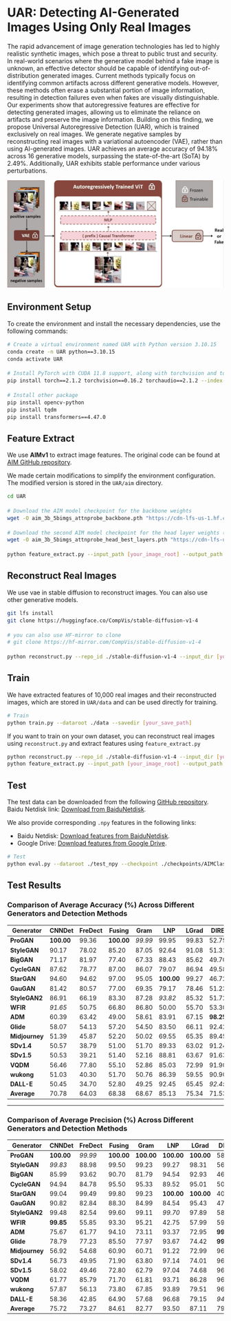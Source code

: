 # UAR: Detecting AI-Generated Images Using Only Real Images

The rapid advancement of image generation technologies has led to highly realistic synthetic images, which pose a threat to public trust and security. In real-world scenarios where the generative model behind a fake image is unknown, an effective detector should be capable of identifying out-of-distribution generated images. Current methods typically focus on identifying common artifacts across different generative models. However, these methods often erase a substantial portion of image information, resulting in detection failures even when fakes are visually distinguishable. Our experiments show that autoregressive features are effective for detecting generated images, allowing us to eliminate the reliance on artifacts and preserve the image information. Building on this finding, we propose Universal Autoregressive Detection (UAR), which is trained exclusively on real images. We generate negative samples by reconstructing real images with a variational autoencoder (VAE), rather than using AI-generated images. UAR achieves an average accuracy of 94.18% across 16 generative models, surpassing the state-of-the-art (SoTA) by 2.49%. Additionally, UAR exhibits stable performance under various perturbations.

<div style="text-align: center;">
  <img src="./figure/pipeline.jpg" alt="pipeline" width="800">
</div>


## Environment Setup

To create the environment and install the necessary dependencies, use the following commands:

```bash
# Create a virtual environment named UAR with Python version 3.10.15
conda create -n UAR python==3.10.15
conda activate UAR

# Install PyTorch with CUDA 11.8 support, along with torchvision and torchaudio
pip install torch==2.1.2 torchvision==0.16.2 torchaudio==2.1.2 --index-url https://download.pytorch.org/whl/cu118

# Install other package
pip install opencv-python
pip install tqdm
pip install transformers==4.47.0

```

## Feature Extract
We use **AIMv1** to extract image features. The original code can be found at [AIM GitHub repository](https://github.com/apple/ml-aim).  

We made certain modifications to simplify the environment configuration. The modified version is stored in the `UAR/aim` directory.

```bash
cd UAR

# Download the AIM model checkpoint for the backbone weights
wget -O aim_3b_5bimgs_attnprobe_backbone.pth "https://cdn-lfs-us-1.hf.co/repos/1d/1f/1d1f735a636a3cee919e7ab99cb59ab0608b7194e5f6e3569464ab1f9fb28032/8475ce4e4b2b618403d267393f4fac00f614f3bad26b8389506e7762b394260a?response-content-disposition=inline%3B+filename*%3DUTF-8%27%27aim_3b_5bimgs_attnprobe_backbone.pth%3B+filename%3D%22aim_3b_5bimgs_attnprobe_backbone.pth%22%3B&Expires=1736735334&Policy=eyJTdGF0ZW1lbnQiOlt7IkNvbmRpdGlvbiI6eyJEYXRlTGVzc1RoYW4iOnsiQVdTOkVwb2NoVGltZSI6MTczNjczNTMzNH19LCJSZXNvdXJjZSI6Imh0dHBzOi8vY2RuLWxmcy11cy0xLmhmLmNvL3JlcG9zLzFkLzFmLzFkMWY3MzVhNjM2YTNjZWU5MTllN2FiOTljYjU5YWIwNjA4YjcxOTRlNWY2ZTM1Njk0NjRhYjFmOWZiMjgwMzIvODQ3NWNlNGU0YjJiNjE4NDAzZDI2NzM5M2Y0ZmFjMDBmNjE0ZjNiYWQyNmI4Mzg5NTA2ZTc3NjJiMzk0MjYwYT9yZXNwb25zZS1jb250ZW50LWRpc3Bvc2l0aW9uPSoifV19&Signature=cHgf-DbnZoeAEMH9BAhWmlIcn1gpgoxTjsKQ4BOUvole0rP5qIuJZFtYfLM3WUgGBo6PXXG777NVJhmYhzyNi%7EjrCQjkSMGHPi8Vhu0r40%7Em-A02qbQNqw517Wv%7ELkm-9QAvI7y6qPoEB2PIs4AocmVXYkrMGVxQYrmaUfAGiiAcaInXoIuAaJRChuRHZlbtIttpU7femSZUWTL206A15FYvbzJ965o5UtgLWSv6BoOHQvEiuZ1PiH%7ERHV4IbcfmbalLPhgZNL7dmrkDn-bXGHyXuM4buNSd7BNsNB3J2YbHjGbnxrajI4Bi-XVlAJ6uzJdIa8Ppxccp4-zU%7EX8GHw__&Key-Pair-Id=K24J24Z295AEI9"

# Download the second AIM model checkpoint for the head layer weights (best layers)
wget -O aim_3b_5bimgs_attnprobe_head_best_layers.pth "https://cdn-lfs-us-1.hf.co/repos/1d/1f/1d1f735a636a3cee919e7ab99cb59ab0608b7194e5f6e3569464ab1f9fb28032/ad380e16491c30513e7bae84e7b7569272f46b3989e87011ee2574e4bc775586?response-content-disposition=inline%3B+filename*%3DUTF-8%27%27aim_3b_5bimgs_attnprobe_head_best_layers.pth%3B+filename%3D%22aim_3b_5bimgs_attnprobe_head_best_layers.pth%22%3B&Expires=1736735395&Policy=eyJTdGF0ZW1lbnQiOlt7IkNvbmRpdGlvbiI6eyJEYXRlTGVzc1RoYW4iOnsiQVdTOkVwb2NoVGltZSI6MTczNjczNTM5NX19LCJSZXNvdXJjZSI6Imh0dHBzOi8vY2RuLWxmcy11cy0xLmhmLmNvL3JlcG9zLzFkLzFmLzFkMWY3MzVhNjM2YTNjZWU5MTllN2FiOTljYjU5YWIwNjA4YjcxOTRlNWY2ZTM1Njk0NjRhYjFmOWZiMjgwMzIvYWQzODBlMTY0OTFjMzA1MTNlN2JhZTg0ZTdiNzU2OTI3MmY0NmIzOTg5ZTg3MDExZWUyNTc0ZTRiYzc3NTU4Nj9yZXNwb25zZS1jb250ZW50LWRpc3Bvc2l0aW9uPSoifV19&Signature=aoiJnBb9eb8CkZVuAfrj5y3is8crP8F3grLjRXL7hRUq6spO5N0wk3gj2xa%7EJFRF4tKs9vm2a9UJtWQ2qUA9yGAL9xLgom-ZWXNClkDMwR1kndAKxEDdLg9aqtvgGZsXLo5NaCYy3TiU7epsaDvDDiFUhMA8xuJPfSYmZbmDzDg-%7ELvVVjOgAgbFQs4vErSpBkxAX%7EPUV-O86dQ5KmV19iqV6ygZ-DVp6UvPjq42%7ERhgpAkh-Lms0EMqs8CeoWvMud-ydKduyn46X7lBhZnkZRSCdkuisoUX1PVpFOALOC7H0cVmLpzJMYdlcwDgkjE7cnKS4bLaa6IRq5TXHX%7EUaQ__&Key-Pair-Id=K24J24Z295AEI9"

python feature_extract.py --input_path [your_image_root] --output_path [your_npy_root] --backbone_ckpt_path ./aim_3b_5bimgs_attnprobe_backbone.pth --head_ckpt_path ./aim_3b_5bimgs_attnprobe_head_best_layers.pth
```

## Reconstruct Real Images
We use vae in stable diffusion to reconstruct images. You can also use other generative models.
```bash
git lfs install
git clone https://huggingface.co/CompVis/stable-diffusion-v1-4

# you can also use HF-mirror to clone
# git clone https://hf-mirror.com/CompVis/stable-diffusion-v1-4

python reconstruct.py --repo_id ./stable-diffusion-v1-4 --input_dir [your_real_image] --output_dir [your_reconstruct_dir]
```

## Train
We have extracted features of 10,000 real images and their reconstructed images, which are stored in `UAR/data` and can be used directly for training. 
```bash
# Train
python train.py --dataroot ./data --savedir [your_save_path]
```

If you want to train on your own dataset, you can reconstruct real images using `reconstruct.py` and extract features using `feature_extract.py`
```bash
python reconstruct.py --repo_id ./stable-diffusion-v1-4 --input_dir [your_real_image_dir] --output_dir [your_reconstruct_image_dir]
python feature_extract.py --input_path [your_image_root] --output_path [your_npy_root] --backbone_ckpt_path ./aim_3b_5bimgs_attnprobe_backbone.pth --head_ckpt_path ./aim_3b_5bimgs_attnprobe_head_best_layers.pth
```

## Test
The test data can be downloaded from the following [GitHub repository](https://github.com/Ekko-zn/AIGCDetectBenchmark). Baidu Netdisk link: [Download from BaiduNetdisk](https://pan.baidu.com/s/1dZz7suD-X5h54wCC9SyGBA?pwd=l30u#list/path=%2F).

We also provide corresponding `.npy` features in the following links:
- Baidu Netdisk: [Download features from BaiduNetdisk](https://pan.baidu.com/s/1dZz7suD-X5h54wCC9SyGBA?pwd=l30u#list/path=%2F).
- Google Drive: [Download features from Google Drive](<Your_Google_Drive_Link>).

```bash
# Test
python eval.py --dataroot ./test_npy --checkpoint ./checkpoints/AIMClassifier/epoch_0_model.pth
```

## Test Results
### Comparison of Average Accuracy (%) Across Different Generators and Detection Methods

| Generator     | CNNDet | FreDect | Fusing | Gram   | LNP    | LGrad  | DIRE   | UnivFD | PatCra | NPR    | UAR    |
|---------------|--------|---------|--------|--------|--------|--------|--------|--------|--------|--------|--------|
| **ProGAN**    | **100.00** | 99.36  | **100.00** | _99.99_ | 99.95  | 99.83  | 52.75  | 99.81  | **100.00** | 99.79  | 92.05  |
| **StyleGAN**  | 90.17   | 78.02  | 85.20  | 87.05  | 92.64  | 91.08  | 51.31  | 84.93  | 92.77  | **97.85** | _94.91_ |
| **BigGAN**    | 71.17   | 81.97  | 77.40  | 67.33  | 88.43  | 85.62  | 49.70  | 95.08  | _95.80_ | 84.35  | **95.65** |
| **CycleGAN**  | 87.62   | 78.77  | 87.00  | 86.07  | 79.07  | 86.94  | 49.58  | **98.33** | 70.17  | 96.10  | _98.15_ |
| **StarGAN**   | 94.60   | 94.62  | 97.00  | 95.05  | **100.00** | 99.27  | 46.72  | 95.75  | _99.97_ | 99.35  | 97.65  |
| **GauGAN**    | 81.42   | 80.57  | 77.00  | 69.35  | 79.17  | 78.46  | 51.23  | **99.47** | 71.58  | 82.50  | _93.22_ |
| **StyleGAN2** | 86.91   | 66.19  | 83.30  | 87.28  | _93.82_ | 85.32  | 51.72  | 74.96  | 89.55  | **98.52** | 93.34  |
| **WFIR**      | _91.65_ | 50.75  | 66.80  | 86.80  | 50.00  | 55.70  | 53.30  | 86.90  | 85.80  | 51.20  | **96.65** |
| **ADM**       | 60.39   | 63.42  | 49.00  | 58.61  | 83.91  | 67.15  | **98.25** | 66.87  | 82.17  | 86.50  | _90.19_ |
| **Glide**     | 58.07   | 54.13  | 57.20  | 54.50  | 83.50  | 66.11  | 92.42  | 62.46  | 83.79  | **95.47** | _93.13_ |
| **Midjourney**| 51.39   | 45.87  | 52.20  | 50.02  | 69.55  | 65.35  | 89.45  | 56.13  | _90.12_ | **91.51** | 75.45  |
| **SDv1.4**    | 50.57   | 38.79  | 51.00  | 51.70  | 89.33  | 63.02  | 91.24  | 63.66  | 95.38  | _97.07_ | **99.31** |
| **SDv1.5**    | 50.53   | 39.21  | 51.40  | 52.16  | 88.81  | 63.67  | 91.63  | 63.49  | 95.30  | _96.86_ | **99.14** |
| **VQDM**      | 56.46   | 77.80  | 55.10  | 52.86  | 85.03  | 72.99  | 91.90  | 85.31  | 88.91  | _95.31_ | **99.12** |
| **wukong**    | 51.03   | 40.30  | 51.70  | 50.76  | 86.39  | 59.55  | 90.90  | 70.93  | 91.07  | _96.38_ | **99.27** |
| **DALL-E**    | 50.45   | 34.70  | 52.80  | 49.25  | 92.45  | 65.45  | _92.45_ | 50.75  | 96.60  | **98.25** | 89.59  |
| **Average**   | 70.78   | 64.03  | 68.38  | 68.67  | 85.13  | 75.34  | 71.53  | 78.43  | 89.31  | _91.69_ | **94.18** |

---

### Comparison of Average Precision (%) Across Different Generators and Detection Methods

| Generator     | CNNDet | FreDect | Fusing | Gram   | LNP    | LGrad  | DIRE   | UnivFD | PatCra | NPR    | UAR    |
|---------------|--------|---------|--------|--------|--------|--------|--------|--------|--------|--------|--------|
| **ProGAN**    | **100.00** | _99.99_  | **100.00** | **100.00** | **100.00**  | **100.00**  | 58.79  | **100.00** | **100.00** | _99.99_  | 99.95  |
| **StyleGAN**  | _99.83_ | 88.98  | 99.50  | 99.23  | 99.27  | 98.31  | 56.68  | 97.56  | 98.96  | **99.92** | 99.63  |
| **BigGAN**    | 85.99   | 93.62  | 90.70  | 81.79  | 94.54  | 92.93  | 46.91  | 99.27  | _99.42_  | 87.80  | **99.84** |
| **CycleGAN**  | 94.94   | 84.78  | 95.50  | 95.33  | 89.52  | 95.01  | 50.03  | _99.80_  | 85.26  | 98.45  | **99.89** |
| **StarGAN**   | 99.04   | 99.49  | 99.80  | 99.23  | **100.00** | **100.00** | 40.64  | 99.37  | **100.00** | _99.94_  | 99.95  |
| **GauGAN**    | 90.82   | 82.84  | 88.30  | 84.99  | 84.54  | 95.43  | 47.34  | **99.98**  | 81.33  | 85.49  | _99.83_ |
| **StyleGAN2** | 99.48   | 82.54  | 99.60  | 99.11  | _99.70_ | 97.89  | 58.03  | 97.90  | 97.74  | **99.99** | 98.78  |
| **WFIR**      | **99.85** | 55.85  | 93.30  | 95.21  | 42.75  | 57.99  | 59.02  | 96.73  | 95.26  | 67.44  | _99.76_ |
| **ADM**       | 75.67   | 61.77  | 94.10  | 73.11  | 93.37  | 72.95  | **99.99** | 88.52  | 90.91  | 92.57  | _94.66_ |
| **Glide**     | 78.79   | 77.23  | 85.50  | 77.97  | 93.67  | 74.42  | **99.55** | 83.96  | 96.17  | _96.46_ | 96.91  |
| **Midjourney**| 56.92   | 54.68  | 60.90  | 60.71  | 91.22  | 72.99  | 96.59  | 78.29  | 97.15  | **99.79** | 88.87  |
| **SDv1.4**    | 56.73   | 49.95  | 71.90  | 63.80  | 97.14  | 74.01  | 96.16  | 80.46  | 99.28  | _97.56_ | **99.89** |
| **SDv1.5**    | 58.02   | 49.46  | 72.80  | 62.79  | 97.04  | 74.68  | 96.60  | 80.40  | 99.17  | _97.32_ | **99.79** |
| **VQDM**      | 61.77   | 85.79  | 71.70  | 61.81  | 93.71  | 86.28  | 96.23  | 91.18  | 91.68  | _99.76_ | **99.85** |
| **wukong**    | 57.87   | 56.13  | 73.80  | 67.85  | 93.89  | 79.51  | 96.28  | 85.46  | 98.01  | _97.97_ | **99.83** |
| **DALL-E**    | 58.36   | 42.85  | 64.90  | 57.68  | 96.68  | 79.15  | _94.53_ | 78.18  | 99.34  | **99.96** | 91.63  |
| **Average**   | 75.72   | 73.27  | 84.61  | 82.77  | 93.50  | 87.11  | 79.55  | 93.94  | 96.83  | _97.72_ | **98.75** |













